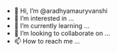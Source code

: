 - 👋 Hi, I’m @aradhyamauryvanshi
- 👀 I’m interested in ...
- 🌱 I’m currently learning ...
- 💞️ I’m looking to collaborate on ...
- 📫 How to reach me ...

<!---
aradhyamauryvanshi/aradhyamauryvanshi is a ✨ special ✨ repository because its `README.md` (this file) appears on your GitHub profile.
You can click the Preview link to take a look at your changes.
-
